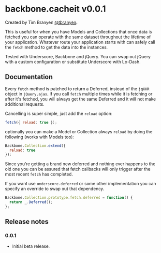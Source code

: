 backbone.cacheit v0.0.1
=======================

Created by Tim Branyen [@tbranyen](http://twitter.com/tbranyen).

This is useful for when you have Models and Collections that once data is
fetched you can operate with the same dataset throughout the lifetime of your
application.  Whatever route your application starts with can safely call the
`fetch` method to get the data into the instances.

Tested with Underscore, Backbone and jQuery. You can swap out jQuery with a
custom configuration or substitute Underscore with Lo-Dash.

## Documentation ##

Every `fetch` method is patched to return a Deferred, instead of the `jqXHR`
object in `jQuery.ajax`.  If you call `fetch` multiple times while it is
fetching or after it's fetched, you will always get the same Deferred and it
will not make additional requests.

Cancelling is super simple, just add the `reload` option:

``` javascript
fetch({ reload: true });
```

optionally you can make a Model or Collection always `reload` by doing the
following (works with Models too):

``` javascript
Backbone.Collection.extend({
  reload: true
}):
```

Since you're getting a brand new deferred and nothing ever happens to the old
one you can be assured that fetch callbacks will only trigger after the most
recent `fetch` has completed.

If you want use `underscore.deferred` or some other implementation you can
specify an override to swap out that dependency.

``` javascript
Backbone.Collection.prototype.fetch.deferred = function() {
  return _.Deferred();
};
```

## Release notes ##

### 0.0.1 ###

* Initial beta release.

